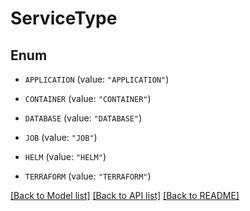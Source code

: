 # ServiceType

## Enum


* `APPLICATION` (value: `"APPLICATION"`)

* `CONTAINER` (value: `"CONTAINER"`)

* `DATABASE` (value: `"DATABASE"`)

* `JOB` (value: `"JOB"`)

* `HELM` (value: `"HELM"`)

* `TERRAFORM` (value: `"TERRAFORM"`)


[[Back to Model list]](../README.md#documentation-for-models) [[Back to API list]](../README.md#documentation-for-api-endpoints) [[Back to README]](../README.md)


